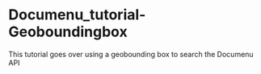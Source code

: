 # Documenu_tutorial-Geoboundingbox
 This tutorial goes over using a geobounding box to search the Documenu API
